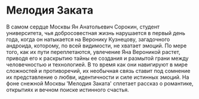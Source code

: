 # Мелодия Заката
В самом сердце Москвы Ян Анатольевич Сорокин, студент университета, чья добросовестная жизнь нарушается в первый день года, когда он натыкается на Веронику Кузнецову, загадочного андроида, которому, по всей видимости, не хватает эмоций. По мере того, как их пути переплетаются, увлечение Яна Вероникой растет, приводя его к раскрытию тайны ее создания и размытой грани между человечностью и технологией. В то время как они навигируют в мире сложностей и противоречий, их необычная связь ставит под сомнение их представление о любви, идентичности и силе истинных эмоций. На фоне снежной Москвы 'Мелодия Заката' сплетает рассказ о романтике, открытиях и вечном поиске истинного счастья.
